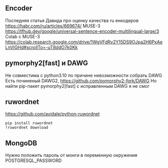 ## Encoder

Последняя статья Давида про оценку качества ru енкодеров https://habr.com/ru/articles/669674/
MUSE-3 https://tfhub.dev/google/universal-sentence-encoder-multilingual-large/3
Colab с MUSE-3 https://colab.research.google.com/drive/1WgVFdRv2Y15DS9OJpa2H6PxAeLnVIGHd#scrollTo=-uT8ddO7k0Kk

## pymorphy2[fast] и DAWG

Не совместима с python3.10 по причине невозможности собрать DAWG
Есть починеный DAWG2, https://github.com/pymorphy2-fork/DAWG
Но найти pip-пакет pymorphy2[fast] с исправленным DAWG я не смог

## ruwordnet
https://github.com/avidale/python-ruwordnet
```
pip install ruwordnet
!ruwordnet download
```

## MongoDB
Нужно положить пароль от монги в переменную окружения POSTGRESQL_PASSWORD